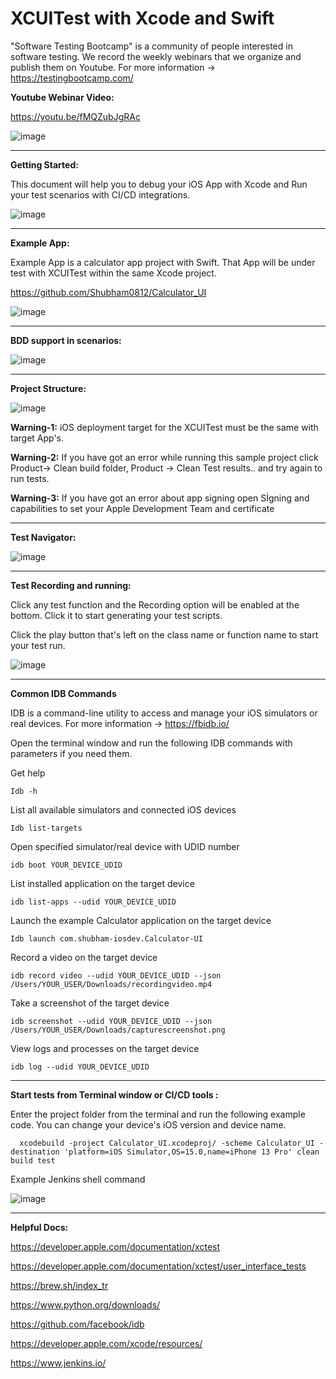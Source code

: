 # XCUITest with Xcode and Swift

"Software Testing Bootcamp" is a community of people interested in software testing. We record the weekly webinars that we organize and publish them on Youtube. For more information -> https://testingbootcamp.com/

**Youtube Webinar Video:**

https://youtu.be/fMQZubJgRAc

![image](https://user-images.githubusercontent.com/89974862/137537135-9bc84d3a-09bc-4767-bbe1-21bd2f3d9b27.png)

------------

**Getting Started:**

This document will help you to debug your iOS App with Xcode and Run your test scenarios with CI/CD integrations.


![image](https://user-images.githubusercontent.com/89974862/138561502-9707a7ea-091c-40ba-8b44-db235a686d6e.png)

----------

**Example App:**

Example App is a calculator app project with Swift. That App will be under test with XCUITest within the same Xcode project.

https://github.com/Shubham0812/Calculator_UI

![image](https://user-images.githubusercontent.com/89974862/138561626-8c9fcdc8-0418-446b-981c-35a0a5926ee6.png)

----------

**BDD support in scenarios:**

![image](https://user-images.githubusercontent.com/89974862/138561748-95e4b702-cf78-4407-800a-4f083c607017.png)

----------

**Project Structure:**

![image](https://user-images.githubusercontent.com/89974862/138599825-bb09e4d8-16f8-4f37-9738-48ff2cc94975.png)

**Warning-1:** iOS deployment target for the XCUITest must be the same with target App's.

**Warning-2:** If you have got an error while running this sample project click Product-> Clean build folder, Product -> Clean Test results.. and try again to run tests.

**Warning-3:** If you have got an error about app signing open Sİgning and capabilities to set your Apple Development Team and certificate

----------

**Test Navigator:**

![image](https://user-images.githubusercontent.com/89974862/138599889-30f256bc-566c-4354-af40-d0092291fd42.png)

----------

**Test Recording and running:**

Click any test function and the Recording option will be enabled at the bottom. Click it to start generating your test scripts.

Click the play button that's left on the class name or function name to start your test run.

![image](https://user-images.githubusercontent.com/89974862/138609279-61ad9b58-e28e-4f8e-ba11-4b85945d9e46.png)

----------

**Common IDB Commands**

IDB is a command-line utility to access and manage your iOS simulators or real devices. For more information -> https://fbidb.io/

Open the terminal window and run the following IDB commands with parameters if you need them.

Get help

    Idb -h
    
  
List all available simulators and connected iOS devices

    Idb list-targets
    
  
Open specified simulator/real device with UDID number

    idb boot YOUR_DEVICE_UDID
    
  
List installed application on the target device

    idb list-apps --udid YOUR_DEVICE_UDID
    

Launch the example Calculator application on the target device

    Idb launch com.shubham-iosdev.Calculator-UI
    

Record a video on the target device

    idb record video --udid YOUR_DEVICE_UDID --json /Users/YOUR_USER/Downloads/recordingvideo.mp4
    

Take a screenshot of the target device

    idb screenshot --udid YOUR_DEVICE_UDID --json /Users/YOUR_USER/Downloads/capturescreenshot.png
    
  
View logs and processes on the target device  

    idb log --udid YOUR_DEVICE_UDID
  
  ----------
  
  **Start tests from Terminal window or CI/CD tools :**
  
  Enter the project folder from the terminal and run the following example code. You can change your device's iOS version and device name.
  
      xcodebuild -project Calculator_UI.xcodeproj/ -scheme Calculator_UI -destination 'platform=iOS Simulator,OS=15.0,name=iPhone 13 Pro' clean build test


  Example Jenkins shell command
  
  ![image](https://user-images.githubusercontent.com/89974862/138609137-e027ab4c-0a4f-4574-b577-b1ac9850f75b.png)

  
  ----------

**Helpful Docs:**

https://developer.apple.com/documentation/xctest

https://developer.apple.com/documentation/xctest/user_interface_tests

https://brew.sh/index_tr

https://www.python.org/downloads/

https://github.com/facebook/idb

https://developer.apple.com/xcode/resources/

https://www.jenkins.io/
